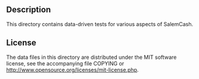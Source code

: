 Description
------------

This directory contains data-driven tests for various aspects of SalemCash.

License
--------

The data files in this directory are distributed under the MIT software
license, see the accompanying file COPYING or
http://www.opensource.org/licenses/mit-license.php.